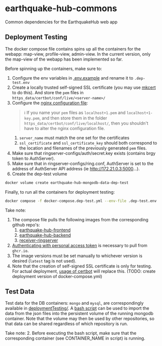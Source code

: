 # earthquake-hub-commons
Common dependencies for the EarthquakeHub web app

## Deployment Testing
The docker compose file contains spins up all the containers for the webapp: map-view, profile-view, admin-view. In the current version, only the map-view of the webapp has been implemented so far. 

Before spinning up the containers, make sure to:
1. Configure the env variables in [.env.example](.env.example) and rename it to `.dep-test.env`
2. Create a locally trusted self-signed SSL certificate (you may use [mkcert](https://www.howtoforge.com/how-to-create-locally-trusted-ssl-certificates-with-mkcert-on-ubuntu/) to do this). And store the `pem` files in `https_data/certbot/conf/live/<server-name>/` 
3. Configure the [nginx configuration file](https_data/nginx.dep-test.d/nginx.dep-test.conf):
    > ℹ️  If you name your `pem` files as `localhost+1.pem` and `localhost+1-key.pem`, and then store them in the folder `https_data/certbot/conf/live/localhost/`, then you shouldn't have to alter the nginx configuration file.
    1. `server_name` must match the one set for the certificates
    2. `ssl_certificate` and `ssl_certificate_key` should both correspond to the location and filenames of the previously generated `pem` files.
4. Make sure that ringserver-configs/auth/secret.key exists (contains brgy token to AuthServer).
5. Make sure that in ringserver-configs/ring.conf, AuthServer is set to the address of AuthServer API address (ie http://172.21.0.3:5000...). 
6. Create the dep-test volume
```bash
docker volume create earthquake-hub-mongodb-data-dep-test
```

Finally, to run all the containers for deployment testing:
```bash
docker compose -f docker-compose.dep-test.yml --env-file .dep-test.env up
```

Take note:
1. The compose file pulls the following images from the corresponding github repo's:
    1. [earthquake-hub-frontend](https://github.com/upri-earthquake/earthquake-hub-frontend/pkgs/container/earthquake-hub-frontend)
    2. [earthquake-hub-backend](https://github.com/upri-earthquake/earthquake-hub-backend/pkgs/container/earthquake-hub-backend)
    3. [receiver-ringserver](https://github.com/upri-earthquake/receiver-ringserver/pkgs/container/receiver-ringserver)
2. [Authenticating with personal access token](https://docs.github.com/en/packages/working-with-a-github-packages-registry/working-with-the-container-registry#authenticating-with-a-personal-access-token-classic) is necessary to pull from `ghcr.io`.
3. The image versions must be set manually to whichever version is desired (`latest` tag is not used).
4. Note that the creation of self-signed SSL certificate is only for testing. For actual deployment, [usage of certbot](https://mindsers.blog/post/https-using-nginx-certbot-docker/) will replace this. (TODO: create deployment version of docker-compose.yml)

## Test Data
Test data for the DB containers: `mongo` and `mysql`, are correspondingly available in [deploymentTesting/](deploymentTesting/). A [bash script](deploymentTesting/mongodb/import_data.sh) can be used to import the data from the json files into the persistent volume of the running mongodb container. Note that the volume may then be used by other repositories, so that data can be shared regardless of which repository is run.

Take note:
2. Before executing the bash script, make sure that the corresponding container (see CONTAINER_NAME in script) is running.
